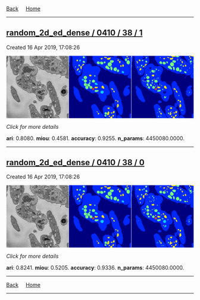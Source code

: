 
[Back](..)&nbsp;&nbsp;&nbsp;&nbsp;&nbsp;[Home](https://leapmanlab.github.io/snapshots)

---

<div class="summary"><a href="1"><h2>random_2d_ed_dense / 0410 / 38 / 1</h2></a><p>Created 16 Apr 2019, 17:08:26
</p><a href="1"><img src="1/media/summary.png" align="center"></a><p>
<i>Click for more details</i>
</p></div>

**ari**: 0.8080. **miou**: 0.4581. **accuracy**: 0.9255. **n_params**: 4450080.0000. 

---

<div class="summary"><a href="0"><h2>random_2d_ed_dense / 0410 / 38 / 0</h2></a><p>Created 16 Apr 2019, 17:08:26
</p><a href="0"><img src="0/media/summary.png" align="center"></a><p>
<i>Click for more details</i>
</p></div>

**ari**: 0.8241. **miou**: 0.5205. **accuracy**: 0.9336. **n_params**: 4450080.0000. 

---

[Back](..)&nbsp;&nbsp;&nbsp;&nbsp;&nbsp;[Home](https://leapmanlab.github.io/snapshots)

---